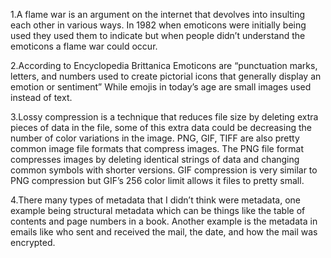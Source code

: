 1.A flame war is an argument on the internet that devolves into insulting each other in various ways. In 1982 when emoticons were initially being used they used them to indicate but when people didn’t understand the emoticons a flame war could occur. 

2.According to Encyclopedia Brittanica Emoticons are “punctuation marks, letters, and numbers used to create pictorial icons that generally display an emotion or sentiment” While emojis in today’s age are small images used instead of text. 

3.Lossy compression is a technique that reduces file size by deleting extra pieces of data in the file, some of this extra data could be decreasing the number of color variations in the image. PNG, GIF, TIFF are also pretty common image file formats that compress images. The PNG file format compresses images by deleting identical strings of data and changing common symbols with shorter versions. GIF compression is very similar to PNG compression but GIF’s 256 color limit allows it files to pretty small.

4.There many types of metadata that I didn’t think were metadata, one example being structural metadata which can be things like the table of contents and page numbers in a book. Another example is the metadata in emails like who sent and received the mail, the date, and how the mail was encrypted.
